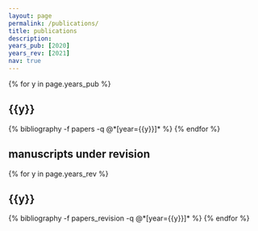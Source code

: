 ```yaml
---
layout: page
permalink: /publications/
title: publications
description: 
years_pub: [2020]
years_rev: [2021]
nav: true
---
```


<div class="publications">

{% for y in page.years_pub %}
  <h2 class="year">{{y}}</h2>
  {% bibliography -f papers -q @*[year={{y}}]* %}
{% endfor %}

</div>

<div class="publications">
<h2>manuscripts under revision</h2>
{% for y in page.years_rev %}
  <h2 class="year">{{y}}</h2>
  {% bibliography -f papers_revision -q @*[year={{y}}]* %}
{% endfor %}

</div>
